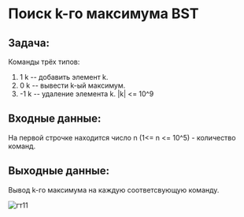 # Поиск k-го максимума BST 
## Задача: 
Команды трёх типов:
1) 1 k -- добавить элемент k.
2) 0 k -- вывести k-ый максимум.
3) -1 k -- удаление элемента k.
|k| <= 10^9
## Входные данные: 
На первой строчке находится число n (1<= n <= 10^5) - количество команд.  
## Выходные данные: 
Вывод k-го максимума на каждую соответсвующую команду. 

![гт11](https://github.com/user-attachments/assets/05f105f3-2fe8-4670-939f-a521a466cd47)
